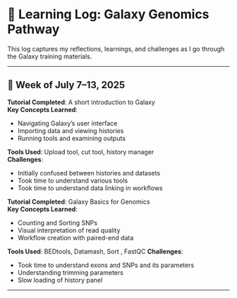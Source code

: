 # 🧠 Learning Log: Galaxy Genomics Pathway

This log captures my reflections, learnings, and challenges as I go through the Galaxy training materials.

---

## 📅 Week of July 7–13, 2025

**Tutorial Completed**: A short introduction to Galaxy  
**Key Concepts Learned**:
- Navigating Galaxy’s user interface
- Importing data and viewing histories
- Running tools and examining outputs

**Tools Used**: Upload tool, cut tool, history manager  
**Challenges**:
- Initially confused between histories and datasets
- Took time to understand  various tools 
- Took time to understand data linking in workflows

**Tutorial Completed**: Galaxy Basics for Genomics  
**Key Concepts Learned**:
- Counting and Sorting SNPs
- Visual interpretation of read quality
- Workflow creation with paired-end data

**Tools Used**: BEDtools, Datamash,  Sort , FastQC
**Challenges**:
- Took time to understand exons and SNPs and its parameters
- Understanding trimming parameters
- Slow loading of history panel
  
---




